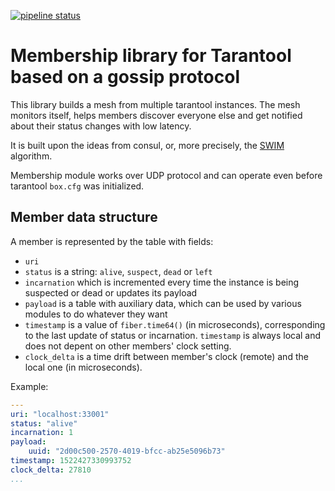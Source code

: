 [![pipeline status](https://gitlab.com/tarantool/membership/badges/master/pipeline.svg)](https://gitlab.com/tarantool/membership/commits/master)

# Membership library for Tarantool based on a gossip protocol

This library builds a mesh from multiple tarantool instances. The
mesh monitors itself, helps members discover everyone else and get
notified about their status changes with low latency.

It is built upon the ideas from consul, or, more precisely,
the [SWIM](doc/swim-paper.pdf) algorithm.

Membership module works over UDP protocol and can operate
even before tarantool `box.cfg` was initialized.

## Member data structure

A member is represented by the table with fields:

* `uri`
* `status` is a string: `alive`, `suspect`, `dead` or `left`
* `incarnation` which is incremented every time the instance is being
  suspected or dead or updates its payload
* `payload` is a table with auxiliary data, which can be used by various
  modules to do whatever they want
* `timestamp` is a value of `fiber.time64()` (in microseconds),
  corresponding to the last update of status or incarnation. `timestamp`
  is always local and does not depent on other members' clock setting.
* `clock_delta` is a time drift between member's clock (remote) and the
  local one (in microseconds).

Example:

```yaml
---
uri: "localhost:33001"
status: "alive"
incarnation: 1
payload:
    uuid: "2d00c500-2570-4019-bfcc-ab25e5096b73"
timestamp: 1522427330993752
clock_delta: 27810
...
```

